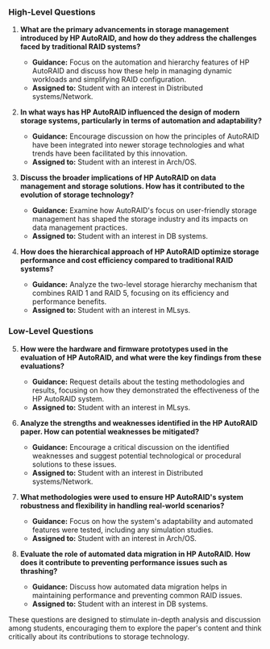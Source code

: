 ### High-Level Questions

1. **What are the primary advancements in storage management introduced by HP AutoRAID, and how do they address the challenges faced by traditional RAID systems?**
   - **Guidance:** Focus on the automation and hierarchy features of HP AutoRAID and discuss how these help in managing dynamic workloads and simplifying RAID configuration.
   - **Assigned to:** Student with an interest in Distributed systems/Network.

2. **In what ways has HP AutoRAID influenced the design of modern storage systems, particularly in terms of automation and adaptability?**
   - **Guidance:** Encourage discussion on how the principles of AutoRAID have been integrated into newer storage technologies and what trends have been facilitated by this innovation.
   - **Assigned to:** Student with an interest in Arch/OS.

3. **Discuss the broader implications of HP AutoRAID on data management and storage solutions. How has it contributed to the evolution of storage technology?**
   - **Guidance:** Examine how AutoRAID's focus on user-friendly storage management has shaped the storage industry and its impacts on data management practices.
   - **Assigned to:** Student with an interest in DB systems.

4. **How does the hierarchical approach of HP AutoRAID optimize storage performance and cost efficiency compared to traditional RAID systems?**
   - **Guidance:** Analyze the two-level storage hierarchy mechanism that combines RAID 1 and RAID 5, focusing on its efficiency and performance benefits.
   - **Assigned to:** Student with an interest in MLsys.

### Low-Level Questions

5. **How were the hardware and firmware prototypes used in the evaluation of HP AutoRAID, and what were the key findings from these evaluations?**
   - **Guidance:** Request details about the testing methodologies and results, focusing on how they demonstrated the effectiveness of the HP AutoRAID system.
   - **Assigned to:** Student with an interest in MLsys.

6. **Analyze the strengths and weaknesses identified in the HP AutoRAID paper. How can potential weaknesses be mitigated?**
   - **Guidance:** Encourage a critical discussion on the identified weaknesses and suggest potential technological or procedural solutions to these issues.
   - **Assigned to:** Student with an interest in Distributed systems/Network.

7. **What methodologies were used to ensure HP AutoRAID's system robustness and flexibility in handling real-world scenarios?**
   - **Guidance:** Focus on how the system's adaptability and automated features were tested, including any simulation studies.
   - **Assigned to:** Student with an interest in Arch/OS.

8. **Evaluate the role of automated data migration in HP AutoRAID. How does it contribute to preventing performance issues such as thrashing?**
   - **Guidance:** Discuss how automated data migration helps in maintaining performance and preventing common RAID issues.
   - **Assigned to:** Student with an interest in DB systems.

These questions are designed to stimulate in-depth analysis and discussion among students, encouraging them to explore the paper's content and think critically about its contributions to storage technology.